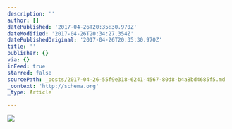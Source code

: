 ```yaml
---
description: ''
author: []
datePublished: '2017-04-26T20:35:30.970Z'
dateModified: '2017-04-26T20:34:27.354Z'
datePublishedOriginal: '2017-04-26T20:35:30.970Z'
title: ''
publisher: {}
via: {}
inFeed: true
starred: false
sourcePath: _posts/2017-04-26-55f9e318-6241-4567-80d8-b4a8bd4685f5.md
_context: 'http://schema.org'
_type: Article

---
```

![](https://the-grid-user-content.s3-us-west-2.amazonaws.com/581918e0-1d77-4e80-899e-fa0ce3bba3d4.jpg)